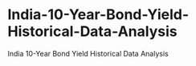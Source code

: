 # India-10-Year-Bond-Yield-Historical-Data-Analysis
India 10-Year Bond Yield Historical Data Analysis

